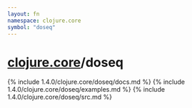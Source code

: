 ```yaml
---
layout: fn
namespace: clojure.core
symbol: "doseq"
---
```


# [clojure.core](../)/doseq

{% include 1.4.0/clojure.core/doseq/docs.md %}
{% include 1.4.0/clojure.core/doseq/examples.md %}
{% include 1.4.0/clojure.core/doseq/src.md %}

